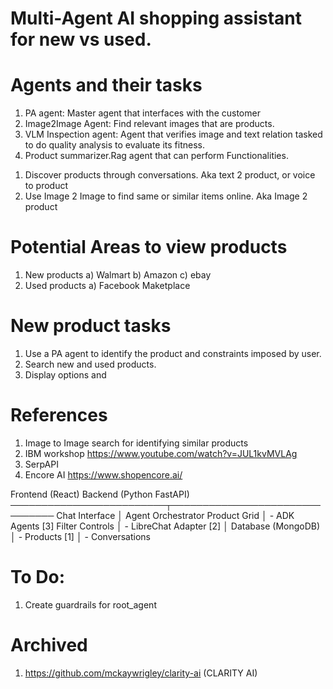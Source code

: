 #   Multi-Agent AI shopping assistant for new vs used. 

# Agents and their tasks
1. PA agent:  Master agent that interfaces with the customer
2. Image2Image Agent: Find relevant images that are products.
3. VLM Inspection agent: Agent that verifies image and text relation tasked to do quality analysis to evaluate its fitness.
4. Product summarizer.Rag agent that can perform
Functionalities.
1) Discover products through conversations. Aka text 2 product, or voice to product
2) Use Image 2 Image to find same or similar items online. Aka Image 2 product

# Potential Areas to view products 

1. New products
    a) Walmart
    b) Amazon
    c) ebay
2. Used products 
    a) Facebook Maketplace 

# New product tasks 
1) Use a PA agent to identify the product and constraints imposed by user. 
2) Search new and used products.
3) Display options and 
# References 
1. Image to Image search for identifying similar products
2. IBM workshop https://www.youtube.com/watch?v=JUL1kvMVLAg
3. SerpAPI
4. Encore AI https://www.shopencore.ai/

Frontend (React)          Backend (Python FastAPI)
─────────────────────────┬───────────────────────────────
  Chat Interface          │  Agent Orchestrator
  Product Grid            │  - ADK Agents [3]
  Filter Controls         │  - LibreChat Adapter [2]
                          │  Database (MongoDB)
                          │  - Products [1]
                          │  - Conversations
# To Do:
1. Create guardrails for root_agent
# Archived 
1. https://github.com/mckaywrigley/clarity-ai (CLARITY AI)